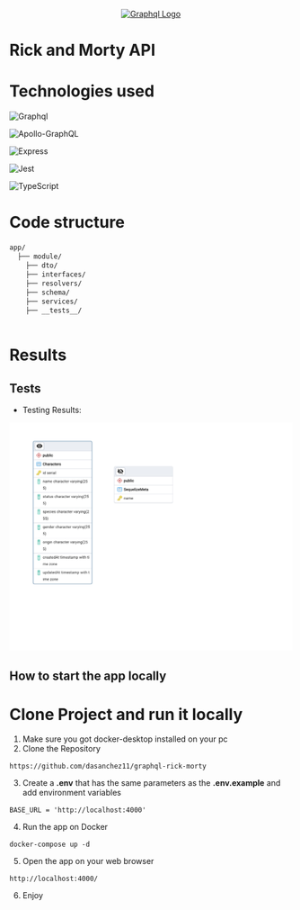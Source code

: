 <p align="center">
  <a href="https://www.apollographql.com/docs/apollo-server" target="__blank"><img src="https://upload.wikimedia.org/wikipedia/commons/thumb/1/17/GraphQL_Logo.svg/1024px-GraphQL_Logo.svg.png" width="200" alt="Graphql Logo" /></a>
</p>

# Rick and Morty API

# Technologies used

![Graphql](https://img.shields.io/badge/GraphQL-e10098?style=flat&logo=graphql)

![Apollo-GraphQL](https://img.shields.io/badge/-ApolloGraphQL-311C87?style=for-the-badge&logo=apollo-graphql)

![Express](https://img.shields.io/badge/Express.js-404D59?style=for-the-badge)

![Jest](https://img.shields.io/badge/Jest-323330?style=for-the-badge&logo=Jest&logoColor=white)

![TypeScript](https://img.shields.io/badge/typescript-%23007ACC.svg?style=for-the-badge&logo=typescript&logoColor=white)

# Code structure

```
app/
  ├── module/
    ├── dto/
    ├── interfaces/
    ├── resolvers/
    ├── schema/
    ├── services/
    ├── __tests__/


```

# Results

## Tests

- Testing Results:

<p align="left">
  <a target="__blank"><img src="./rickMorty.png" width="600" /></a>
</p>

## How to start the app locally

# Clone Project and run it locally

1. Make sure you got docker-desktop installed on your pc
2. Clone the Repository

```
https://github.com/dasanchez11/graphql-rick-morty
```

3. Create a **.env** that has the same parameters as the **.env.example** and add environment variables

```
BASE_URL = 'http://localhost:4000'
```

4. Run the app on Docker

```
docker-compose up -d
```

5. Open the app on your web browser

```
http://localhost:4000/
```

6. Enjoy
